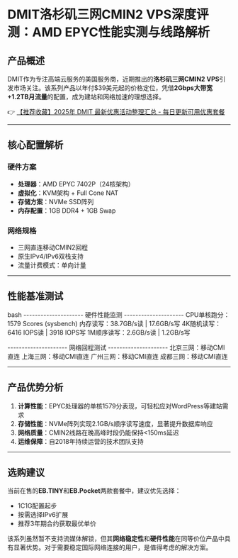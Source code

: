 # DMIT洛杉矶三网CMIN2 VPS深度评测：AMD EPYC性能实测与线路解析

## 产品概述
DMIT作为专注高端云服务的美国服务商，近期推出的**洛杉矶三网CMIN2 VPS**引发市场关注。该系列产品以年付$39美元起的价格定位，凭借**2Gbps大带宽+1.2TB月流量**的配置，成为建站和网络加速的理想选择。

👉 [【推荐收藏】2025年 DMIT 最新优惠活动整理汇总 - 每日更新可用优惠套餐](https://bit.ly/dmit_coupon)

---

## 核心配置解析
### 硬件方案
- **处理器**：AMD EPYC 7402P（24核架构）
- **虚拟化**：KVM架构 + Full Cone NAT
- **存储方案**：NVMe SSD阵列
- **内存配置**：1GB DDR4 + 1GB Swap

### 网络规格
- 三网直连移动CMIN2回程
- 原生IPv4/IPv6双栈支持
- 流量计费模式：单向计量

---

## 性能基准测试
bash
--------------------- 硬件性能监测 ---------------------
CPU单核跑分：1579 Scores (sysbench)
内存读写：38.7GB/s读 | 17.6GB/s写
4K随机读写：6416 IOPS读 | 3918 IOPS写
1M顺序读写：2.6GB/s读 | 1.2GB/s写

--------------------- 网络回程测试 ---------------------
北京三网：移动CMI直连
上海三网：移动CMI直连
广州三网：移动CMI直连
成都三网：移动CMI直连

---

## 产品优势分析
1. **计算性能**：EPYC处理器的单核1579分表现，可轻松应对WordPress等建站需求
2. **存储性能**：NVMe阵列实现2.1GB/s顺序读写速度，显著提升数据库响应
3. **网络质量**：CMIN2线路在晚高峰时段仍能保持<150ms延迟
4. **运维保障**：自2018年持续运营的技术团队支持

---

## 选购建议
当前在售的**EB.TINY**和**EB.Pocket**两款套餐中，建议优先选择：
- 1C1G配置起步
- 按需选择IPv6扩展
- 推荐3年期合约获取最优单价

该系列虽然暂不支持流媒体解锁，但其**网络稳定性**和**硬件性能**在同等价位产品中具有显著优势。对于需要稳定国际网络连接的用户，是值得考虑的解决方案。